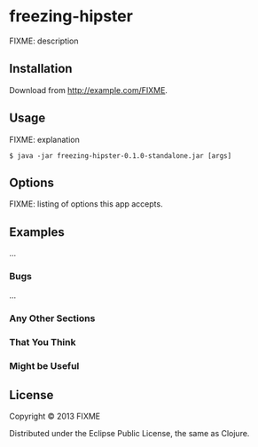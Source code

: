 # freezing-hipster

FIXME: description

## Installation

Download from http://example.com/FIXME.

## Usage

FIXME: explanation

    $ java -jar freezing-hipster-0.1.0-standalone.jar [args]

## Options

FIXME: listing of options this app accepts.

## Examples

...

### Bugs

...

### Any Other Sections
### That You Think
### Might be Useful

## License

Copyright © 2013 FIXME

Distributed under the Eclipse Public License, the same as Clojure.
